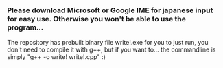 ### Please download Microsoft or Google IME for japanese input for easy use. Otherwise you won't be able to use the program...
The repository has prebuilt binary file write!.exe for you to just run, you don't need to compile it with g++, but if you want to...
the commandline is simply "g++ -o write! write!.cpp" :)
